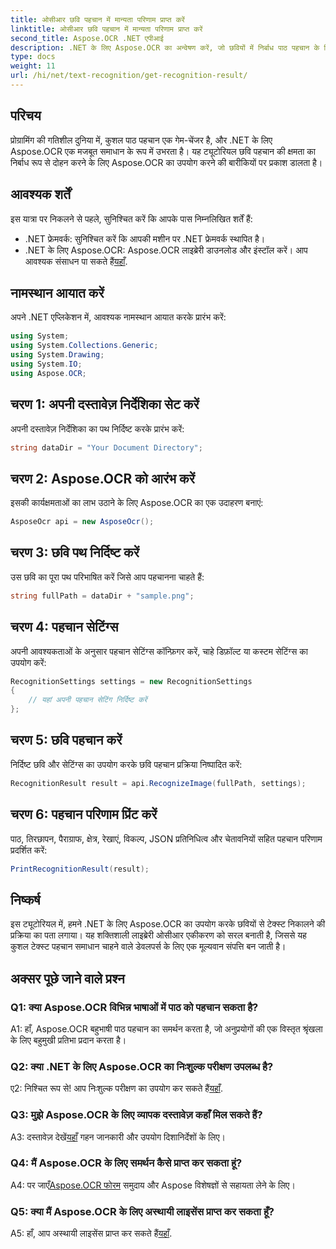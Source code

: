 ```yaml
---
title: ओसीआर छवि पहचान में मान्यता परिणाम प्राप्त करें
linktitle: ओसीआर छवि पहचान में मान्यता परिणाम प्राप्त करें
second_title: Aspose.OCR .NET एपीआई
description: .NET के लिए Aspose.OCR का अन्वेषण करें, जो छवियों में निर्बाध पाठ पहचान के लिए एक शक्तिशाली OCR समाधान है।
type: docs
weight: 11
url: /hi/net/text-recognition/get-recognition-result/
---
```

## परिचय

प्रोग्रामिंग की गतिशील दुनिया में, कुशल पाठ पहचान एक गेम-चेंजर है, और .NET के लिए Aspose.OCR एक मजबूत समाधान के रूप में उभरता है। यह ट्यूटोरियल छवि पहचान की क्षमता का निर्बाध रूप से दोहन करने के लिए Aspose.OCR का उपयोग करने की बारीकियों पर प्रकाश डालता है।

## आवश्यक शर्तें

इस यात्रा पर निकलने से पहले, सुनिश्चित करें कि आपके पास निम्नलिखित शर्तें हैं:

- .NET फ्रेमवर्क: सुनिश्चित करें कि आपकी मशीन पर .NET फ्रेमवर्क स्थापित है।
-  .NET के लिए Aspose.OCR: Aspose.OCR लाइब्रेरी डाउनलोड और इंस्टॉल करें। आप आवश्यक संसाधन पा सकते हैं[यहाँ](https://releases.aspose.com/ocr/net/).

## नामस्थान आयात करें

अपने .NET एप्लिकेशन में, आवश्यक नामस्थान आयात करके प्रारंभ करें:

```csharp
using System;
using System.Collections.Generic;
using System.Drawing;
using System.IO;
using Aspose.OCR;
```

## चरण 1: अपनी दस्तावेज़ निर्देशिका सेट करें

अपनी दस्तावेज़ निर्देशिका का पथ निर्दिष्ट करके प्रारंभ करें:

```csharp
string dataDir = "Your Document Directory";
```

## चरण 2: Aspose.OCR को आरंभ करें

इसकी कार्यक्षमताओं का लाभ उठाने के लिए Aspose.OCR का एक उदाहरण बनाएं:

```csharp
AsposeOcr api = new AsposeOcr();
```

## चरण 3: छवि पथ निर्दिष्ट करें

उस छवि का पूरा पथ परिभाषित करें जिसे आप पहचानना चाहते हैं:

```csharp
string fullPath = dataDir + "sample.png";
```

## चरण 4: पहचान सेटिंग्स

अपनी आवश्यकताओं के अनुसार पहचान सेटिंग्स कॉन्फ़िगर करें, चाहे डिफ़ॉल्ट या कस्टम सेटिंग्स का उपयोग करें:

```csharp
RecognitionSettings settings = new RecognitionSettings
{
    // यहां अपनी पहचान सेटिंग निर्दिष्ट करें
};
```

## चरण 5: छवि पहचान करें

निर्दिष्ट छवि और सेटिंग्स का उपयोग करके छवि पहचान प्रक्रिया निष्पादित करें:

```csharp
RecognitionResult result = api.RecognizeImage(fullPath, settings);
```

## चरण 6: पहचान परिणाम प्रिंट करें

पाठ, तिरछापन, पैराग्राफ, क्षेत्र, रेखाएं, विकल्प, JSON प्रतिनिधित्व और चेतावनियों सहित पहचान परिणाम प्रदर्शित करें:

```csharp
PrintRecognitionResult(result);
```

## निष्कर्ष

इस ट्यूटोरियल में, हमने .NET के लिए Aspose.OCR का उपयोग करके छवियों से टेक्स्ट निकालने की प्रक्रिया का पता लगाया। यह शक्तिशाली लाइब्रेरी ओसीआर एकीकरण को सरल बनाती है, जिससे यह कुशल टेक्स्ट पहचान समाधान चाहने वाले डेवलपर्स के लिए एक मूल्यवान संपत्ति बन जाती है।

## अक्सर पूछे जाने वाले प्रश्न

### Q1: क्या Aspose.OCR विभिन्न भाषाओं में पाठ को पहचान सकता है?

A1: हाँ, Aspose.OCR बहुभाषी पाठ पहचान का समर्थन करता है, जो अनुप्रयोगों की एक विस्तृत श्रृंखला के लिए बहुमुखी प्रतिभा प्रदान करता है।

### Q2: क्या .NET के लिए Aspose.OCR का निःशुल्क परीक्षण उपलब्ध है?

 ए2: निश्चित रूप से! आप निःशुल्क परीक्षण का उपयोग कर सकते हैं[यहाँ](https://releases.aspose.com/).

### Q3: मुझे Aspose.OCR के लिए व्यापक दस्तावेज़ कहाँ मिल सकते हैं?

 A3: दस्तावेज़ देखें[यहाँ](https://reference.aspose.com/ocr/net/) गहन जानकारी और उपयोग दिशानिर्देशों के लिए।

### Q4: मैं Aspose.OCR के लिए समर्थन कैसे प्राप्त कर सकता हूं?

 A4: पर जाएँ[Aspose.OCR फोरम](https://forum.aspose.com/c/ocr/16) समुदाय और Aspose विशेषज्ञों से सहायता लेने के लिए।

### Q5: क्या मैं Aspose.OCR के लिए अस्थायी लाइसेंस प्राप्त कर सकता हूँ?

 A5: हाँ, आप अस्थायी लाइसेंस प्राप्त कर सकते हैं[यहाँ](https://purchase.aspose.com/temporary-license/).